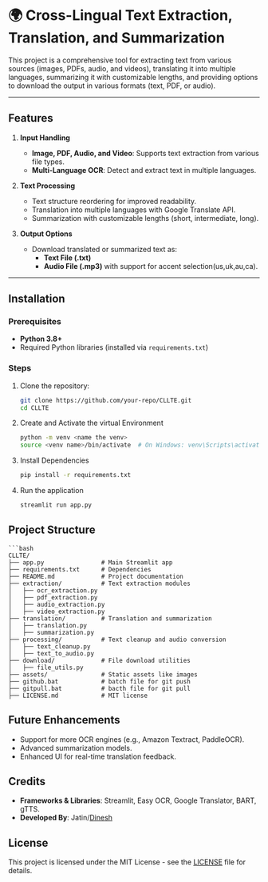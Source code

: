 # 🌍 Cross-Lingual Text Extraction, Translation, and Summarization

This project is a comprehensive tool for extracting text from various sources (images, PDFs, audio, and videos), translating it into multiple languages, summarizing it with customizable lengths, and providing options to download the output in various formats (text, PDF, or audio).

---

## Features

1. **Input Handling**

   - **Image, PDF, Audio, and Video**: Supports text extraction from various file types.
   - **Multi-Language OCR**: Detect and extract text in multiple languages.

2. **Text Processing**

   - Text structure reordering for improved readability.
   - Translation into multiple languages with Google Translate API.
   - Summarization with customizable lengths (short, intermediate, long).

3. **Output Options**
   - Download translated or summarized text as:
     - **Text File (.txt)**
     - **Audio File (.mp3)** with support for accent selection(us,uk,au,ca).

---

## Installation

### Prerequisites

- **Python 3.8+**
- Required Python libraries (installed via `requirements.txt`)

### Steps

1. Clone the repository:
   ```bash
   git clone https://github.com/your-repo/CLLTE.git
   cd CLLTE
   ```
2. Create and Activate the virtual Environment
   ```bash
   python -m venv <name the venv>
   source <venv name>/bin/activate  # On Windows: venv\Scripts\activate
   ```
3. Install Dependencies
   ```bash
   pip install -r requirements.txt
   ```
4. Run the application
   ```bash
   streamlit run app.py
   ```

## Project Structure

    ```bash
    CLLTE/
    ├── app.py                # Main Streamlit app
    ├── requirements.txt      # Dependencies
    ├── README.md             # Project documentation
    ├── extraction/           # Text extraction modules
    │   ├── ocr_extraction.py
    │   ├── pdf_extraction.py
    │   ├── audio_extraction.py
    │   ├── video_extraction.py
    ├── translation/          # Translation and summarization
    │   ├── translation.py
    │   ├── summarization.py
    ├── processing/           # Text cleanup and audio conversion
    │   ├── text_cleanup.py
    │   ├── text_to_audio.py
    ├── download/             # File download utilities
    │   ├── file_utils.py
    ├── assets/               # Static assets like images
    ├── github.bat            # batch file for git push
    ├── gitpull.bat           # bacth file for git pull
    ├── LICENSE.md            # MIT license

## Future Enhancements

- Support for more OCR engines (e.g., Amazon Textract, PaddleOCR).
- Advanced summarization models.
- Enhanced UI for real-time translation feedback.

## Credits

- **Frameworks & Libraries**: Streamlit, Easy OCR, Google Translator, BART, gTTS.
- **Developed By**: Jatin/[Dinesh](https://example.com)

## License

This project is licensed under the MIT License - see the [LICENSE](./LICENSE) file for details.
